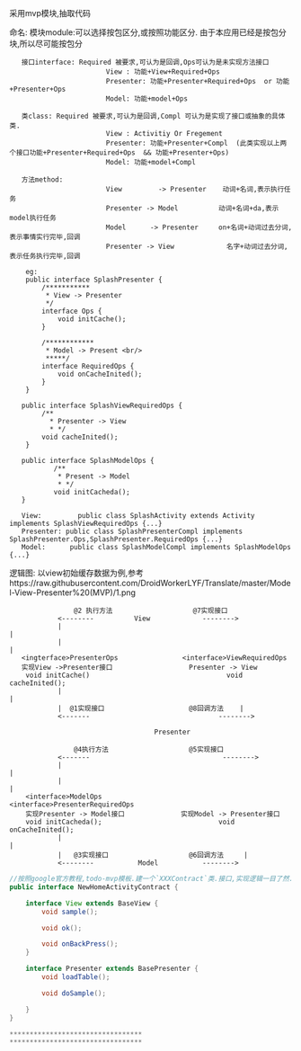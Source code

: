 ﻿采用mvp模块,抽取代码


命名:
       模块module:可以选择按包区分,或按照功能区分. 由于本应用已经是按包分块,所以尽可能按包分

       接口interface: Required 被要求,可认为是回调,Ops可认为是未实现方法接口
                            View : 功能+View+Required+Ops
                            Presenter: 功能+Presenter+Required+Ops  or 功能+Presenter+Ops
                            Model: 功能+model+Ops

       类class: Required 被要求,可认为是回调,Compl 可认为是实现了接口或抽象的具体类.
                            View : Activitiy Or Fregement
                            Presenter: 功能+Presenter+Compl  (此类实现以上两个接口功能+Presenter+Required+Ops  && 功能+Presenter+Ops)
                            Model: 功能+model+Compl

       方法method:
                            View         -> Presenter    动词+名词,表示执行任务
                            Presenter -> Model          动词+名词+da,表示model执行任务
                            Model      -> Presenter     on+名词+动词过去分词,表示事情实行完毕,回调
                            Presenter -> View             名字+动词过去分词,表示任务执行完毕,回调

        eg:
        public interface SplashPresenter {
            /***********
             * View -> Presenter
             */
            interface Ops {
                void initCache();
            }

            /************
             * Model -> Present <br/>
             *****/
            interface RequiredOps {
                void onCacheInited();
            }
        }

       public interface SplashViewRequiredOps {
            /**
              * Presenter -> View
              * */
            void cacheInited();
        }

       public interface SplashModelOps {
               /**
                * Present -> Model
                * */
               void initCacheda();
       }

       View:         public class SplashActivity extends Activity implements SplashViewRequiredOps {...}
       Presenter: public class SplashPresenterCompl implements SplashPresenter.Ops,SplashPresenter.RequiredOps {...}
       Model:      public class SplashModelCompl implements SplashModelOps {...}

逻辑图:
       以view初始缓存数据为例,参考https://raw.githubusercontent.com/DroidWorkerLYF/Translate/master/Model-View-Presenter%20(MVP)/1.png

                    @2 执行方法                    @7实现接口
                <--------          View             -------->
                |                                                              |
                |                                                              |
       <ingterface>PresenterOps                <interface>ViewRequiredOps
       实现View ->Presenter接口                   Presenter -> View
        void initCache()                                  void cacheInited();
                |                                                              |
                |  @1实现接口                     @8回调方法    |
                <-------                                -------->

                                        Presenter

                    @4执行方法                    @5实现接口
                <-------                                 -------->
                |                                                               |
                |                                                               |
        <interface>ModelOps                       <interface>PresenterRequiredOps
        实现Presenter -> Model接口              实现Model -> Presenter接口
        void initCacheda();                             void onCacheInited();
                |                                                               |
                |   @3实现接口                    @6回调方法     |
                <--------           Model           -------->



```java
//按照google官方教程,todo-mvp模板.建一个`XXXContract`类.接口,实现逻辑一目了然.
public interface NewHomeActivityContract {

    interface View extends BaseView {
        void sample();

        void ok();

        void onBackPress();
    }

    interface Presenter extends BasePresenter {
        void loadTable();

        void doSample();

    }
}

*********************************
*********************************

